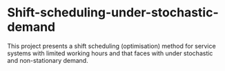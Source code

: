 # Shift-scheduling-under-stochastic-demand
This project presents a shift scheduling (optimisation) method for service systems with limited working hours and that faces with under stochastic and non-stationary demand.
